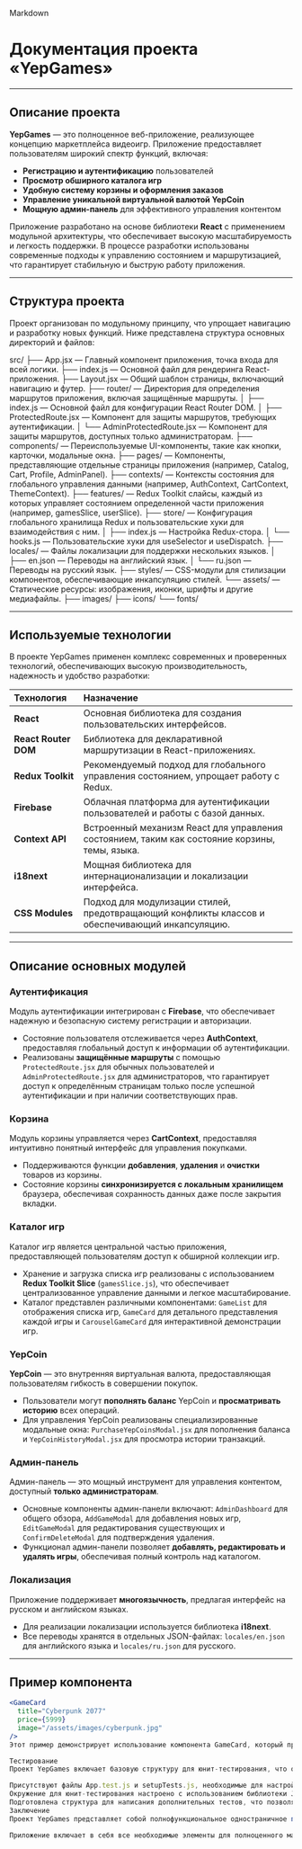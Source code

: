 Markdown

# Документация проекта «YepGames»

---

## Описание проекта

**YepGames** — это полноценное веб-приложение, реализующее концепцию маркетплейса видеоигр. Приложение предоставляет пользователям широкий спектр функций, включая:

* **Регистрацию и аутентификацию** пользователей
* **Просмотр обширного каталога игр**
* **Удобную систему корзины и оформления заказов**
* **Управление уникальной виртуальной валютой YepCoin**
* **Мощную админ-панель** для эффективного управления контентом

Приложение разработано на основе библиотеки **React** с применением модульной архитектуры, что обеспечивает высокую масштабируемость и легкость поддержки. В процессе разработки использованы современные подходы к управлению состоянием и маршрутизацией, что гарантирует стабильную и быструю работу приложения.

---

## Структура проекта

Проект организован по модульному принципу, что упрощает навигацию и разработку новых функций. Ниже представлена структура основных директорий и файлов:

src/
├── App.jsx                  — Главный компонент приложения, точка входа для всей логики.
├── index.js                — Основной файл для рендеринга React-приложения.
├── Layout.jsx              — Общий шаблон страницы, включающий навигацию и футер.
├── router/                 — Директория для определения маршрутов приложения, включая защищённые маршруты.
│   ├── index.js            — Основной файл для конфигурации React Router DOM.
│   ├── ProtectedRoute.jsx  — Компонент для защиты маршрутов, требующих аутентификации.
│   └── AdminProtectedRoute.jsx — Компонент для защиты маршрутов, доступных только администраторам.
├── components/             — Переиспользуемые UI-компоненты, такие как кнопки, карточки, модальные окна.
├── pages/                  — Компоненты, представляющие отдельные страницы приложения (например, Catalog, Cart, Profile, AdminPanel).
├── contexts/               — Контексты состояния для глобального управления данными (например, AuthContext, CartContext, ThemeContext).
├── features/               — Redux Toolkit слайсы, каждый из которых управляет состоянием определенной части приложения (например, gamesSlice, userSlice).
├── store/                  — Конфигурация глобального хранилища Redux и пользовательские хуки для взаимодействия с ним.
│   ├── index.js            — Настройка Redux-стора.
│   └── hooks.js            — Пользовательские хуки для useSelector и useDispatch.
├── locales/                — Файлы локализации для поддержки нескольких языков.
│   ├── en.json             — Переводы на английский язык.
│   └── ru.json             — Переводы на русский язык.
├── styles/                 — CSS-модули для стилизации компонентов, обеспечивающие инкапсуляцию стилей.
└── assets/                 — Статические ресурсы: изображения, иконки, шрифты и другие медиафайлы.
├── images/
├── icons/
└── fonts/


---

## Используемые технологии

В проекте YepGames применен комплекс современных и проверенных технологий, обеспечивающих высокую производительность, надежность и удобство разработки:

| Технология       | Назначение                                                 |
| :--------------- | :--------------------------------------------------------- |
| **React** | Основная библиотека для создания пользовательских интерфейсов. |
| **React Router DOM** | Библиотека для декларативной маршрутизации в React-приложениях. |
| **Redux Toolkit** | Рекомендуемый подход для глобального управления состоянием, упрощает работу с Redux. |
| **Firebase** | Облачная платформа для аутентификации пользователей и работы с базой данных. |
| **Context API** | Встроенный механизм React для управления состоянием, таким как состояние корзины, темы, языка. |
| **i18next** | Мощная библиотека для интернационализации и локализации интерфейса. |
| **CSS Modules** | Подход для модулизации стилей, предотвращающий конфликты классов и обеспечивающий инкапсуляцию. |

---

## Описание основных модулей

### Аутентификация

Модуль аутентификации интегрирован с **Firebase**, что обеспечивает надежную и безопасную систему регистрации и авторизации.

* Состояние пользователя отслеживается через **AuthContext**, предоставляя глобальный доступ к информации об аутентификации.
* Реализованы **защищённые маршруты** с помощью `ProtectedRoute.jsx` для обычных пользователей и `AdminProtectedRoute.jsx` для администраторов, что гарантирует доступ к определённым страницам только после успешной аутентификации и при наличии соответствующих прав.

### Корзина

Модуль корзины управляется через **CartContext**, предоставляя интуитивно понятный интерфейс для управления покупками.

* Поддерживаются функции **добавления**, **удаления** и **очистки** товаров из корзины.
* Состояние корзины **синхронизируется с локальным хранилищем** браузера, обеспечивая сохранность данных даже после закрытия вкладки.

### Каталог игр

Каталог игр является центральной частью приложения, предоставляющей пользователям доступ к обширной коллекции игр.

* Хранение и загрузка списка игр реализованы с использованием **Redux Toolkit Slice** (`gamesSlice.js`), что обеспечивает централизованное управление данными и легкое масштабирование.
* Каталог представлен различными компонентами: `GameList` для отображения списка игр, `GameCard` для детального представления каждой игры и `CarouselGameCard` для интерактивной демонстрации игр.

### YepCoin

**YepCoin** — это внутренняя виртуальная валюта, предоставляющая пользователям гибкость в совершении покупок.

* Пользователи могут **пополнять баланс** YepCoin и **просматривать историю** всех операций.
* Для управления YepCoin реализованы специализированные модальные окна: `PurchaseYepCoinsModal.jsx` для пополнения баланса и `YepCoinHistoryModal.jsx` для просмотра истории транзакций.

### Админ-панель

Админ-панель — это мощный инструмент для управления контентом, доступный **только администраторам**.

* Основные компоненты админ-панели включают: `AdminDashboard` для общего обзора, `AddGameModal` для добавления новых игр, `EditGameModal` для редактирования существующих и `ConfirmDeleteModal` для подтверждения удаления.
* Функционал админ-панели позволяет **добавлять, редактировать и удалять игры**, обеспечивая полный контроль над каталогом.

### Локализация

Приложение поддерживает **многоязычность**, предлагая интерфейс на русском и английском языках.

* Для реализации локализации используется библиотека **i18next**.
* Все переводы хранятся в отдельных JSON-файлах: `locales/en.json` для английского языка и `locales/ru.json` для русского.

---

## Пример компонента

```jsx
<GameCard
  title="Cyberpunk 2077"
  price={5999}
  image="/assets/images/cyberpunk.jpg"
/>
Этот пример демонстрирует использование компонента GameCard, который принимает свойства title, price и image для отображения информации об игре в каталоге.

Тестирование
Проект YepGames включает базовую структуру для юнит-тестирования, что обеспечивает стабильность и надежность кода.

Присутствуют файлы App.test.js и setupTests.js, необходимые для настройки и запуска тестов.
Окружение для юнит-тестирования настроено с использованием библиотеки Jest, что позволяет легко писать и запускать тесты для компонентов и логики приложения.
Подготовлена структура для написания дополнительных тестов, что позволяет расширять покрытие по мере развития проекта.
Заключение
Проект YepGames представляет собой полнофункциональное одностраничное приложение (SPA), разработанное с применением современных подходов к созданию веб-интерфейсов. Он демонстрирует уверенное владение библиотекой React, принципами модульного проектирования, а также интеграцию с различными сторонними сервисами и библиотеками.

Приложение включает в себя все необходимые элементы для полноценного маркетплейса: систему аутентификации, управление пользователями и товарами, многоязычную поддержку, защищённые маршруты, полноценную корзину и уникальную внутреннюю валюту. Благодаря продуманной архитектуре и использованию передовых технологий, YepGames может быть использован как в образовательных целях, так и в качестве основы для реальных коммерческих проектов.
